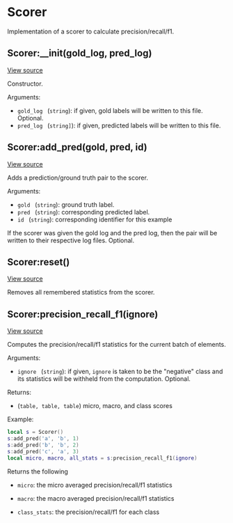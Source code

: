 # Scorer
Implementation of a scorer to calculate precision/recall/f1.




## Scorer:\_\_init(gold\_log, pred\_log)
[View source](http://github.com/vzhong/torchlib/blob/master/src//ml/Scorer.lua#L11)

Constructor.

Arguments:

- `gold_log ` (`string`): if given, gold labels will be written to this file. Optional.
- `pred_log ` (`string]`): if given, predicted labels will be written to this file.


## Scorer:add\_pred(gold, pred, id)
[View source](http://github.com/vzhong/torchlib/blob/master/src//ml/Scorer.lua#L27)

Adds a prediction/ground truth pair to the scorer.

Arguments:

- `gold ` (`string`): ground truth label.
- `pred ` (`string`): corresponding predicted label.
- `id ` (`string`): corresponding identifier for this example

If the scorer was given the gold log and the pred log, then the pair will be written to their respective log files. Optional.


## Scorer:reset()
[View source](http://github.com/vzhong/torchlib/blob/master/src//ml/Scorer.lua#L45)

Removes all remembered statistics from the scorer.


## Scorer:precision\_recall\_f1(ignore)
[View source](http://github.com/vzhong/torchlib/blob/master/src//ml/Scorer.lua#L77)

Computes the precision/recall/f1 statistics for the current batch of elements.

Arguments:

- `ignore ` (`string`): if given, `ignore` is taken to be the "negative" class and its statistics will be withheld
from the computation. Optional.

Returns:

- (`table, table, table`) micro, macro, and class scores

Example:

```lua
local s = Scorer()
s:add_pred('a', 'b', 1)
s:add_pred('b', 'b', 2)
s:add_pred('c', 'a', 3)
local micro, macro, all_stats = s:precision_recall_f1(ignore)
```

Returns the following

- `micro`: the micro averaged precision/recall/f1 statistics

- `macro`: the macro averaged precision/recall/f1 statistics

- `class_stats`: the precision/recall/f1 for each class

